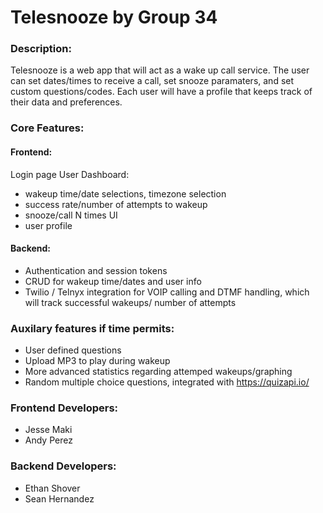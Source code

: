 # Telesnooze by Group 34

### Description:
Telesnooze is a web app that will act as a wake up call service. The user can set dates/times to receive a call, 
set snooze paramaters, and set custom questions/codes. Each user will have a profile that keeps track of their data
and preferences. 


### Core Features: 
  #### Frontend: 
  Login page
  User Dashboard: 
  - wakeup time/date selections, timezone selection
  - success rate/number of attempts to wakeup
  - snooze/call N times UI 
  - user profile

 
   #### Backend: 
   - Authentication and session tokens
   - CRUD for wakeup time/dates and user info
   - Twilio / Telnyx integration for VOIP calling and DTMF handling, 
      which will track successful wakeups/ number of attempts
 
### Auxilary features if time permits: 
  - User defined questions 
  - Upload MP3 to play during wakeup
  - More advanced statistics regarding attemped wakeups/graphing
  - Random multiple choice questions, integrated with https://quizapi.io/


### Frontend Developers: 
- Jesse Maki 
- Andy Perez

### Backend Developers: 
- Ethan Shover
- Sean Hernandez
